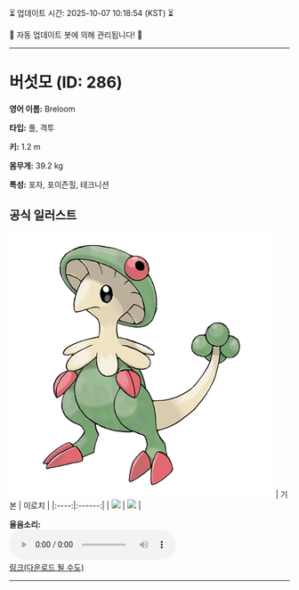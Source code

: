 
⏳ 업데이트 시간: 2025-10-07 10:18:54 (KST) ⏳

🤖 자동 업데이트 봇에 의해 관리됩니다! 🤖

---

# 버섯모 (ID: 286)
**영어 이름:** Breloom

**타입:** 풀, 격투

**키:** 1.2 m

**몸무게:** 39.2 kg

**특성:** 포자, 포이즌힐, 테크니션

## 공식 일러스트
![](https://raw.githubusercontent.com/PokeAPI/sprites/master/sprites/pokemon/other/official-artwork/286.png)
| 기본 | 이로치 |
|:----:|:------:|
| <img src="http://play.pokemonshowdown.com/sprites/ani/breloom.gif" width="200"> | <img src="http://play.pokemonshowdown.com/sprites/ani-shiny/breloom.gif" width="200"> |

**울음소리:**<br><audio controls src="https://raw.githubusercontent.com/PokeAPI/cries/main/cries/pokemon/latest/286.ogg"></audio><br> [링크(다운로드 될 수도)](https://raw.githubusercontent.com/PokeAPI/cries/main/cries/pokemon/latest/286.ogg)


---

